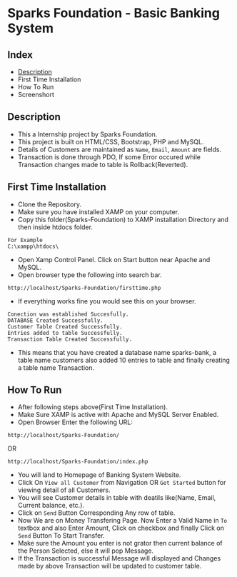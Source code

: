# Sparks Foundation - Basic Banking System

## Index
- [Description](#Description)
- First Time Installation
- How To Run
- Screenshort

## Description
- This a Internship project by Sparks Foundation.
- This project is built on HTML/CSS, Bootstrap, PHP and MySQL.
- Details of Customers are maintained as `Name`, `Email`, `Amount` are fields.
- Transaction is done through PDO, If some Error occured while Transaction changes made to table is Rollback(Reverted).  

## First Time Installation
- Clone the Repository.
- Make sure you have installed XAMP on your computer.
- Copy this folder(Sparks-Foundation) to XAMP installation Directory and then inside htdocs folder.

```
For Example
C:\xampp\htdocs\
```
- Open Xamp Control Panel. Click on Start button near Apache and MySQL.
- Open browser type the following into search bar.
```
http://localhost/Sparks-Foundation/firsttime.php
```
- If everything works fine you would see this on your browser.
```
Conection was established Succesfully.
DATABASE Created Successfully.
Customer Table Created Successfully.
Entries added to table Successfully.
Transaction Table Created Successfully.
```
- This means that you have created a database name sparks-bank, a table name customers also added 10 entries to table and finally creating a table name Transaction.

## How To Run
- After following steps above(First Time Installation).
- Make Sure XAMP is active with Apache and MySQL Server Enabled.
- Open Browser Enter the following URL:
```
http://localhost/Sparks-Foundation/
```
OR
```
http://localhost/Sparks-Foundation/index.php
```
- You will land to Homepage of Banking System Website.
- Click On `View all Customer` from Navigation OR `Get Started` button for viewing detail of all Customers.
- You will see Customer details in table with deatils like(Name, Email, Current balance, etc.).
- Click on `Send` Button Corresponding Any row of table.
- Now We are on Money Transfering Page. Now Enter a Valid Name in `To` textbox and also Enter Amount, Click on checkbox and finally Click on `Send` Button To Start Transfer.
- Make sure the Amount you enter is not grator then current balance of the Person Selected, else it will pop Message.
- If the Transaction is successful Message will displayed and Changes made by above Transaction will be updated to customer table. 